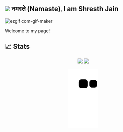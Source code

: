## <img src="https://emojis.slackmojis.com/emojis/images/1531849430/4246/blob-sunglasses.gif?1531849430" width="30"/> नमस्ते (Namaste), I am Shresth Jain

<!-- <h1><img src="https://emojis.slackmojis.com/emojis/images/1531849430/4246/blob-sunglasses.gif?1531849430" width="30"/> Hey! Nice to see you.</h1> -->
<!-- <img src="https://user-images.githubusercontent.com/62640364/198111743-be65d92b-1f70-4e05-8b1e-9743818e1682.gif" height="250" width="500"/> -->

![ezgif com-gif-maker](https://user-images.githubusercontent.com/62640364/198115534-98a0382a-fbff-4f39-9a86-850986799691.gif)

<!--
How to make this gif ?

I made my with https://codesandbox.io/s/github-profile-2ijk7
Then i recorded my screen to mp4 using OBS Studio and edited and redered to GIF using KdenLive and croped it using https://ezgif.com/in Windows 11.
-->

<p>Welcome to my page! 
<br>
 
## 📈 Stats
<p align="center">
	
  <img width="48%" src="https://github-readme-stats.vercel.app/api?username=Shresth-Jain&show_icons=true&count_private=true&theme=tokyonight" />
  <img width="48%" src="https://github-readme-streak-stats.herokuapp.com/?user=Shresth-Jain&theme=tokyonight" />
</p>

<p align="center">
  <img src="https://github.com/Shresth-Jain/Shresth-Jain/raw/output/github-contribution-grid-snake.svg" alt="snake"></center>
</p>

<!--
**Shresth-Jain/Shresth-Jain** is a ✨ _special_ ✨ repository because its `README.md` (this file) appears on your GitHub profile.

Here are some ideas to get you started:

- 🔭 I’m currently working on ...
- 🌱 I’m currently learning ...
- 👯 I’m looking to collaborate on ...
- 🤔 I’m looking for help with ...
- 💬 Ask me about ...
- 📫 How to reach me: ...
- 😄 Pronouns: ...
- ⚡ Fun fact: ...
-->
